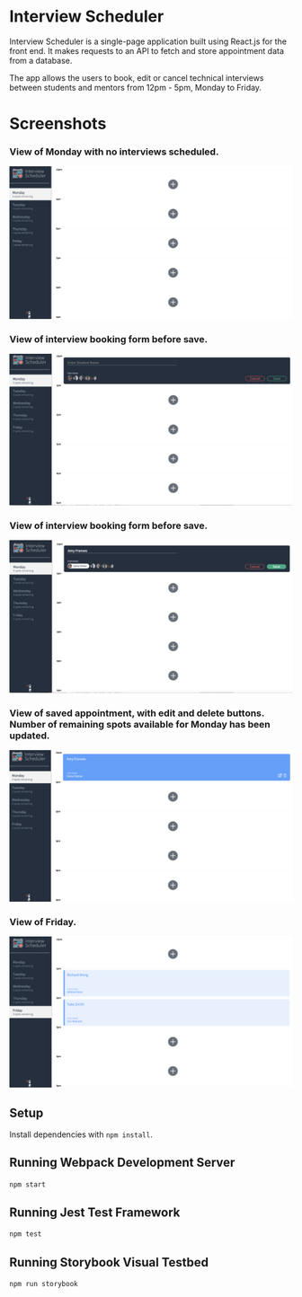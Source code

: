 # Interview Scheduler

Interview Scheduler is a single-page application built using React.js for the front end. It makes requests to an API to fetch and store appointment data from a database.

The app allows the users to book, edit or cancel technical interviews between students and mentors from 12pm - 5pm, Monday to Friday.

# Screenshots

### View of Monday with no interviews scheduled.

![Getting Started](/docs/Screen-Shot-01.png)

### View of interview booking form before save.

![Getting Started](/docs/Screen-Shot-02.png)

### View of interview booking form before save.

![Getting Started](/docs/Screen-Shot-03.png)

### View of saved appointment, with edit and delete buttons. Number of remaining spots available for Monday has been updated.

![Getting Started](/docs/Screen-Shot-04.png)

### View of Friday.

![Getting Started](/docs/Screen-Shot-05.png)

## Setup

Install dependencies with `npm install`.

## Running Webpack Development Server

```sh
npm start
```

## Running Jest Test Framework

```sh
npm test
```

## Running Storybook Visual Testbed

```sh
npm run storybook
```
